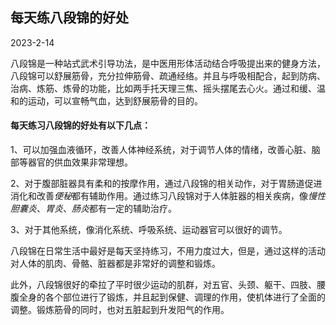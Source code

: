 ## **每天练八段锦的好处**

2023-2-14

八段锦是一种站式武术引导功法，是中医用形体活动结合呼吸提出来的健身方法，八段锦可以舒展筋骨，充分拉伸筋骨、疏通经络。并且与呼吸相配合，起到防病、治病、炼筋、炼骨的功能，比如两手托天理三焦、摇头摆尾去心火。通过和缓、温和的运动，可以宣畅气血，达到舒展筋骨的目的。

#### 每天练习八段锦的好处有以下几点：

1、可以加强血液循环，改善人体神经系统，对于调节人体的情绪，改善心脏、脑部等器官的供血效果非常理想。

2、对于腹部脏器具有柔和的按摩作用，通过八段锦的相关动作，对于胃肠道促进消化和改善*便秘*都有辅助作用。通过练习八段锦对于人体脏器的相关疾病，像*慢性胆囊炎*、*胃炎*、*肠炎*都有一定的辅助治疗。

3、对于其他系统，像消化系统、呼吸系统、运动器官可以很好的调节。

八段锦在日常生活中最好是每天坚持练习，不用力度过大，但是，通过这样的活动对人体的肌肉、骨骼、脏器都是非常好的调整和锻炼。

此外，八段锦很好的牵拉了平时很少运动的肌群，对五官、头颈、躯干、四肢、腰腹全身的各个部位进行了锻炼，并且起到保健、调理的作用，使机体进行了全面的调整。锻炼筋骨的同时，也对五脏起到升发阳气的作用。
